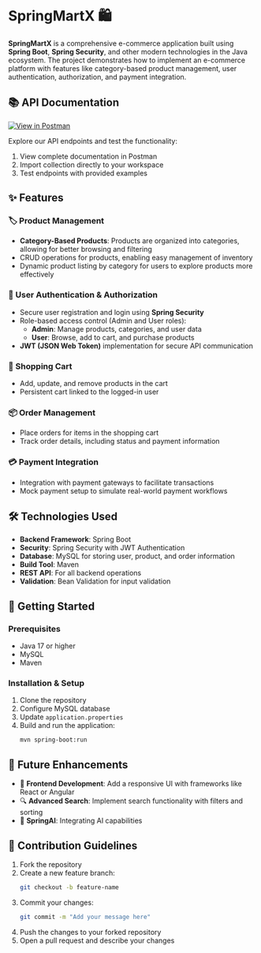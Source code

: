 # SpringMartX 🛍️

**SpringMartX** is a comprehensive e-commerce application built using **Spring Boot**, **Spring Security**, and other modern technologies in the Java ecosystem. The project demonstrates how to implement an e-commerce platform with features like category-based product management, user authentication, authorization, and payment integration. 

## 📚 API Documentation
[![View in Postman](https://documenter.getpostman.com/view/33652413/2sAYX3sPPt)](your_postman_link_here)

Explore our API endpoints and test the functionality:
1. View complete documentation in Postman
2. Import collection directly to your workspace
3. Test endpoints with provided examples

## ✨ Features

### 🏷️ Product Management
- **Category-Based Products**: Products are organized into categories, allowing for better browsing and filtering
- CRUD operations for products, enabling easy management of inventory
- Dynamic product listing by category for users to explore products more effectively

### 🔐 User Authentication & Authorization
- Secure user registration and login using **Spring Security**
- Role-based access control (Admin and User roles):
  - **Admin**: Manage products, categories, and user data
  - **User**: Browse, add to cart, and purchase products
- **JWT (JSON Web Token)** implementation for secure API communication

### 🛒 Shopping Cart
- Add, update, and remove products in the cart
- Persistent cart linked to the logged-in user

### 📦 Order Management
- Place orders for items in the shopping cart
- Track order details, including status and payment information

### 💳 Payment Integration
- Integration with payment gateways to facilitate transactions
- Mock payment setup to simulate real-world payment workflows

## 🛠️ Technologies Used
- **Backend Framework**: Spring Boot
- **Security**: Spring Security with JWT Authentication
- **Database**: MySQL for storing user, product, and order information
- **Build Tool**: Maven
- **REST API**: For all backend operations
- **Validation**: Bean Validation for input validation

## 🚀 Getting Started

### Prerequisites
- Java 17 or higher
- MySQL
- Maven

### Installation & Setup
1. Clone the repository
2. Configure MySQL database
3. Update `application.properties`
4. Build and run the application:
   ```bash
   mvn spring-boot:run
   ```


## 🔮 Future Enhancements
- 🎨 **Frontend Development**: Add a responsive UI with frameworks like React or Angular
- 🔍 **Advanced Search**: Implement search functionality with filters and sorting
- 🤖 **SpringAI**: Integrating AI capabilities

## 🤝 Contribution Guidelines
1. Fork the repository
2. Create a new feature branch:
   ```bash
   git checkout -b feature-name
   ```
3. Commit your changes:
   ```bash
   git commit -m "Add your message here"
   ```
4. Push the changes to your forked repository
5. Open a pull request and describe your changes


